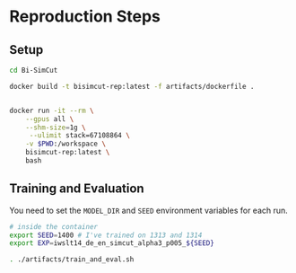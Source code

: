 
# Reproduction Steps


## Setup
```bash
cd Bi-SimCut

docker build -t bisimcut-rep:latest -f artifacts/dockerfile .

```


```bash

docker run -it --rm \
    --gpus all \
    --shm-size=1g \
     --ulimit stack=67108864 \
    -v $PWD:/workspace \
    bisimcut-rep:latest \
    bash

```



## Training and Evaluation

You need to set the `MODEL_DIR` and `SEED` environment variables for each run.
```bash
# inside the container
export SEED=1400 # I've trained on 1313 and 1314 
export EXP=iwslt14_de_en_simcut_alpha3_p005_${SEED}

. ./artifacts/train_and_eval.sh
```
